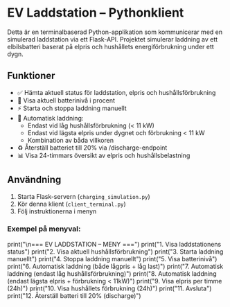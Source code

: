 # EV Laddstation – Pythonklient

Detta är en terminalbaserad Python-applikation som kommunicerar med en simulerad laddstation via ett Flask-API. Projektet simulerar laddning av ett elbilsbatteri baserat på elpris och hushållets energiförbrukning under ett dygn.

## Funktioner

- ✅ Hämta aktuell status för laddstation, elpris och hushållsförbrukning
- 🔋 Visa aktuell batterinivå i procent
- ⚡ Starta och stoppa laddning manuellt
- 🔁 Automatisk laddning:
  - Endast vid låg hushållsförbrukning (< 11 kW)
  - Endast vid lägsta elpris under dygnet och förbrukning < 11 kW
  - Kombination av båda villkoren
- ♻️ Återställ batteriet till 20% via /discharge-endpoint
- 📊 Visa 24-timmars översikt av elpris och hushållsbelastning

## Användning

1. Starta Flask-servern (`charging_simulation.py`)
2. Kör denna klient (`client_terminal.py`)
3. Följ instruktionerna i menyn

### Exempel på menyval:

print("\n=== EV LADDSTATION – MENY ===")
print("1. Visa laddstationens status")
print("2. Visa aktuell hushållsförbrukning")
print("3. Starta laddning manuellt")
print("4. Stoppa laddning manuellt")
print("5. Visa batterinivå")
print("6. Automatisk laddning (både lågpris + låg last)")
print("7. Automatisk laddning (endast låg hushållsförbrukning)")
print("8. Automatisk laddning (endast lägsta elpris + förbrukning < 11kW)")
print("9. Visa elpris per timme (24h)")
print("10. Visa hushållets förbrukning (24h)")
print("11. Avsluta")
print("12. Återställ batteri till 20% (discharge)")
